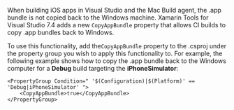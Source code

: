 
When building iOS apps in Visual Studio and the Mac Build agent, the .app bundle is not copied back to the Windows machine. Xamarin Tools for Visual Studio 7.4 adds a new `CopyAppBundle` property that allows CI builds to copy .app bundles back to Windows.

To use this functionality, add the`CopyAppBundle` property to the .csproj under the property group you wish to apply this functionality to. For example, the following example shows how to copy the .app bundle back to the Windows computer for a **Debug** build targeting the **iPhoneSimulator**:

    <PropertyGroup Condition=" '$(Configuration)|$(Platform)' == 'Debug|iPhoneSimulator' ">
        <CopyAppBundle>true</CopyAppBundle>
    </PropertyGroup>

